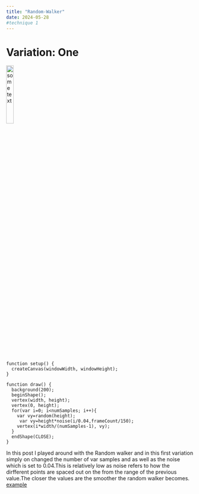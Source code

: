 ```yaml
---
title: "Random-Walker"
date: 2024-05-28
#technique 1
---
```

# Variation: One

<img src="/My-Coding-Blog/images/RandomW.variation1.png" alt="some text" width="20%">


```
function setup() {
  createCanvas(windowWidth, windowHeight);
}

function draw() {
  background(200);
  beginShape();
  vertex(width, height);
  vertex(0, height);
  for(var i=0; i<numSamples; i++){
    var vy=random(height);
     var vy=height*noise(i/0.04,frameCount/150);
    vertex(i*width/(numSamples-1), vy);
  }
  endShape(CLOSE);
}

```

In this post I played around with the Random walker and in this first variation simply on changed the number of var samples and as well as the noise which is set to 0.04.This is relatively low as noise refers to how the dirfferent points are spaced out on the from the range of the previous value.The closer the values are the smoother the random walker becomes.
[example](/My-Coding-Blog/codeExperiments/noiseVariation1/index.html)
